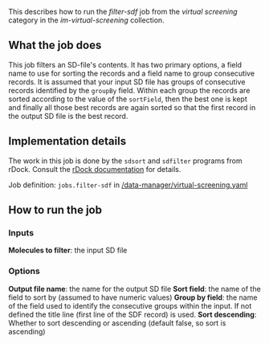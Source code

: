 This describes how to run the *filter-sdf* job from the *virtual screening* category in the *im-virtual-screening* collection.

## What the job does

This job filters an SD-file's contents. It has two primary options, a field name to use for sorting the records and a 
field name to group consecutive records. It is assumed that your input SD file has groups of consecutive records 
identified by the `groupBy` field. Within each group the records are sorted according to the value of the `sortField`,
then the best one is kept and finally all those best records are again sorted so that the first record in the output SD 
file is the best record.

## Implementation details

The work in this job is done by the `sdsort` and `sdfilter` programs from rDock. Consult the 
[rDock documentation](http://rdock.sourceforge.net/wp-content/uploads/2015/08/rDock_User_Guide.pdf) for details.

Job definition: `jobs.filter-sdf` in [/data-manager/virtual-screening.yaml]()

## How to run the job

### Inputs

**Molecules to filter**: the input SD file

### Options

**Output file name**: the name for the output SD file
**Sort field**: the name of the field to sort by (assumed to have numeric values)
**Group by field**: the name of the field used to identify the consecutive groups within the input. If not defined the 
title line (first line of the SDF record) is used.
**Sort descending**: Whether to sort descending or ascending (default false, so sort is ascending)